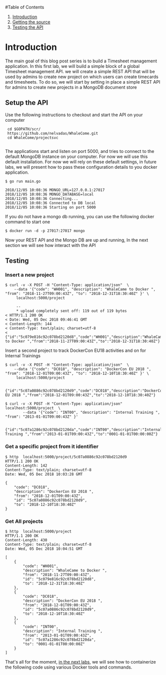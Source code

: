 
#Table of Contents
1. [Introduction](#introduction)
2. [Getting the source](#setup)
3. [Testing the API](#testing)


# Introduction <a href=introduction></a>

The main goal of this blog post series is to build a Timesheet management application.
In this first lab, we will build a simple block of a global Timesheet management API.
we will create a simple REST API that will be used by admins to create new project on which users can create timecards and timesheets.
To do so, we will start by setting in place a simple REST API for admins to create new projects in a MongoDB document store


## Setup the API<a name="setup"></a>

Use the following instructions to checkout and start the API on your computer
```
 cd $GOPATH/scr/
 https://github.com/nelvadas/WhaleCome.git
 cd WhaleCome/projectsvc


```


The applications start and listen on port 5000,
and tries to connect to the default MongoDB instance on your computer. For now we will use this default installation.
For now we will rely on these default settings, in future labs, we will present how to pass these configuration details to you
docker application.

```
$ go run main.go

2018/12/05 10:08:36 MONGO_URL=127.0.0.1:27017
2018/12/05 10:08:36 MONGO_DATABASE=local
2018/12/05 10:08:36 Connecting...
2018/12/05 10:08:36 Connected to DB local
2018/12/05 10:08:36 Starting on port 5000

```

If you do not have a mongo db running, you can use the following docker command to start one

```
$ docker run -d -p 27017:27017 mongo
```

Now your REST API and the Mongo DB are up and running, In the next section we will see how interact with the API

## Testing <a name="testing"></a>

### Insert a new project

```
$ curl -v -X POST -H "Content-Type: application/json"  \
    --data '{"code": "WH001", "description": "WhaleCame to Docker ", "from": "2018-11-27T09:00:43Z", "to": "2018-12-31T18:30:40Z" }' \
     localhost:5000/project

     --
     * upload completely sent off: 119 out of 119 bytes
< HTTP/1.1 200 OK
< Date: Wed, 05 Dec 2018 09:46:41 GMT
< Content-Length: 144
< Content-Type: text/plain; charset=utf-8
<
{"id":"5c079e816c92c078bd2120d8","code":"WH001","description":"WhaleCame to Docker ","from":"2018-11-27T09:00:43Z","to":"2018-12-31T18:30:40Z"}

```

Insert a second project to track DockerCon EU18 activities and on for Internal Trainings


```
$ curl -v -X POST -H "Content-Type: application/json"  \
    --data '{"code": "DC018", "description": "DockerCon EU 2018 ", "from": "2018-12-01T09:00:43Z", "to": "2018-12-10T18:30:40Z" }' \
     localhost:5000/project

    {"id":"5c07a0886c92c078bd2120d9","code":"DC018","description":"DockerCon EU 2018 ","from":"2018-12-01T09:00:43Z","to":"2018-12-10T18:30:40Z"}

$ curl -v -X POST -H "Content-Type: application/json"  localhost:5000/project  \
        --data '{"code": "INT00", "description": "Internal Training ", "from": "2013-01-01T09:00:43Z" }'

      {"id":"5c07a1286c92c078bd2120da","code":"INT00","description":"Internal Training ","from":"2013-01-01T09:00:43Z","to":"0001-01-01T00:00:00Z"}   

```


### Get a specific project from it identifier

```
$ http  localhost:5000/project/5c07a0886c92c078bd2120d9
HTTP/1.1 200 OK
Content-Length: 142
Content-Type: text/plain; charset=utf-8
Date: Wed, 05 Dec 2018 10:03:28 GMT

{
    "code": "DC018",
    "description": "DockerCon EU 2018 ",
    "from": "2018-12-01T09:00:43Z",
    "id": "5c07a0886c92c078bd2120d9",
    "to": "2018-12-10T18:30:40Z"
}
```


### Get All projects

```
$ http  localhost:5000/project
HTTP/1.1 200 OK
Content-Length: 430
Content-Type: text/plain; charset=utf-8
Date: Wed, 05 Dec 2018 10:04:51 GMT

[
    {
        "code": "WH001",
        "description": "WhaleCame to Docker ",
        "from": "2018-11-27T09:00:43Z",
        "id": "5c079e816c92c078bd2120d8",
        "to": "2018-12-31T18:30:40Z"
    },
    {
        "code": "DC018",
        "description": "DockerCon EU 2018 ",
        "from": "2018-12-01T09:00:43Z",
        "id": "5c07a0886c92c078bd2120d9",
        "to": "2018-12-10T18:30:40Z"
    },
    {
        "code": "INT00",
        "description": "Internal Training ",
        "from": "2013-01-01T09:00:43Z",
        "id": "5c07a1286c92c078bd2120da",
        "to": "0001-01-01T00:00:00Z"
    }
]
```

That's all for the moment, [in the next labs](../02-dockerfiles), we will see how to containerize the following code using various Docker tools and commands.

